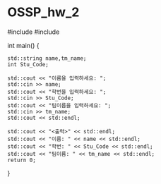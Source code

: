 # OSSP_hw_2
#include <iostream>
#include <string>

int main() {

    std::string name,tm_name; 
    int Stu_Code;

    std::cout << "이름을 입력하세요: ";
    std::cin >> name;
    std::cout << "학번을 입력하세요: ";
    std::cin >> Stu_Code;
    std::cout << "팀이름을 입력하세요: ";
    std::cin >> tm_name;
    std::cout << std::endl;

    std::cout << "<출력>" << std::endl;
    std::cout << "이름: " << name << std::endl;
    std::cout << "학번: " << Stu_Code << std::endl;
    std::cout << "팀이름: " << tm_name << std::endl;
    return 0;
    
}
